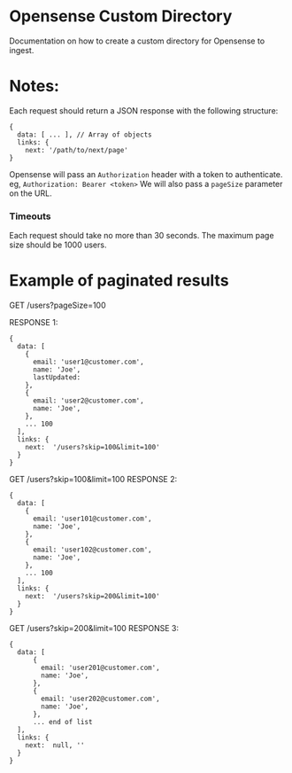# Opensense Custom Directory
Documentation on how to create a custom directory for Opensense to ingest.  

# Notes:
Each request should return a JSON response with the following structure:
```
{
  data: [ ... ], // Array of objects
  links: {
    next: '/path/to/next/page'
}
```
Opensense will pass an `Authorization` header with a token to authenticate. eg, `Authorization: Bearer <token>`
We will also pass a `pageSize` parameter on the URL.

### Timeouts
Each request should take no more than 30 seconds.  The maximum page size should be 1000 users.

# Example of paginated results
GET /users?pageSize=100

RESPONSE 1:
```
{
  data: [ 
    {
      email: 'user1@customer.com',
      name: 'Joe',
      lastUpdated:
    }, 
    {
      email: 'user2@customer.com',
      name: 'Joe',
    }, 
    ... 100 
  ],
  links: {
    next:  '/users?skip=100&limit=100'
  }
}
```


GET /users?skip=100&limit=100
RESPONSE 2:

```
{
  data: [ 
    {
      email: 'user101@customer.com',
      name: 'Joe',
    }, 
    {
      email: 'user102@customer.com',
      name: 'Joe',
    }, 
    ... 100 
  ],
  links: {
    next:  '/users?skip=200&limit=100'
  }
}
```


GET /users?skip=200&limit=100
RESPONSE 3:
```
{
  data: [ 
      {
        email: 'user201@customer.com',
        name: 'Joe',
      }, 
      {
        email: 'user202@customer.com',
        name: 'Joe',
      }, 
      ... end of list
  ],
  links: {
    next:  null, ''
  }
}
```
